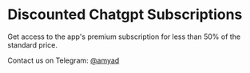 # Discounted Chatgpt Subscriptions

Get access to the app's premium subscription for less than 50% of the standard price.

Contact us on Telegram: [@amyad](http://t.me/amyad)
